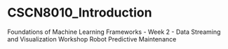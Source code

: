 # CSCN8010_Introduction
Foundations of Machine Learning Frameworks - Week 2 - Data Streaming and Visualization Workshop
Robot Predictive Maintenance


